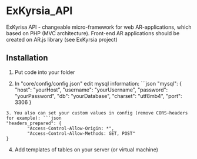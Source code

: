 # ExKyrsia_API
ExKyrisa API - changeable micro-framework for web AR-applications, which based on PHP (MVC architecture).
Front-end AR applications should be created on AR.js library (see ExKyrsia project)

## Installation
1. Put code into your folder

2. In "core/config/config.json" edit mysql information: ```json
"mysql": {
        "host": "yourHost",
        "username": "yourUsername",
        "password": "yourPassword",
        "db": "yourDatabase",
        "charset": "utf8mb4",
        "port": 3306
    }
```
3. You also can set your custom values in config (remove CORS-headers for example): ```json
"headers_prepared": {
        "Access-Control-Allow-Origin: *",
        "Access-Control-Allow-Methods: GET, POST"
}
```

4. Add templates of tables on your server (or virtual machine)
